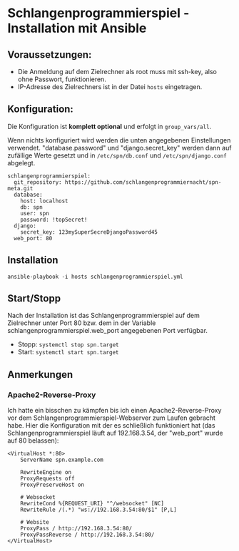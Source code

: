 # Schlangenprogrammierspiel - Installation mit Ansible

## Voraussetzungen:
- Die Anmeldung auf dem Zielrechner als root muss mit ssh-key, also ohne Passwort, funktionieren.
- IP-Adresse des Zielrechners ist in der Datei ``hosts`` eingetragen.

## Konfiguration:
Die Konfiguration ist **komplett optional** und erfolgt in ``group_vars/all``.

Wenn nichts konfiguriert wird werden die unten angegebenen Einstellungen verwendet.
"database.password" und "django.secret_key" werden dann auf zufällige Werte gesetzt und in ``/etc/spn/db.conf`` und ``/etc/spn/django.conf`` abgelegt.

```
schlangenprogrammierspiel:
  git_repository: https://github.com/schlangenprogrammiernacht/spn-meta.git
  database:
    host: localhost
    db: spn
    user: spn
    password: !topSecret!
  django:
    secret_key: 123mySuperSecreDjangoPassword45
  web_port: 80
```

## Installation
```ansible-playbook -i hosts schlangenprogrammierspiel.yml```

## Start/Stopp
Nach der Installation ist das Schlangenprogrammierspiel auf dem Zielrechner unter Port 80 bzw. dem in der Variable schlangenprogrammierspiel.web_port angegebenen Port verfügbar.

- Stopp: ```systemctl stop spn.target```
- Start: ```systemctl start spn.target```

## Anmerkungen
### Apache2-Reverse-Proxy
Ich hatte ein bisschen zu kämpfen bis ich einen Apache2-Reverse-Proxy vor dem Schlangenprogrammierspiel-Webserver zum Laufen gebracht habe.
Hier die Konfiguration mit der es schließlich funktioniert hat (das Schlangenprogrammierspiel läuft auf 192.168.3.54, der "web_port" wurde auf 80 belassen):
```
<VirtualHost *:80>
    ServerName spn.example.com

    RewriteEngine on
    ProxyRequests off
    ProxyPreserveHost on

    # Websocket
    RewriteCond %{REQUEST_URI} "^/websocket" [NC]
    RewriteRule /(.*) "ws://192.168.3.54:80/$1" [P,L]

    # Website
    ProxyPass / http://192.168.3.54:80/
    ProxyPassReverse / http://192.168.3.54:80/
</VirtualHost>
```